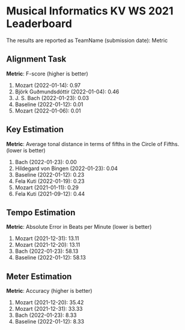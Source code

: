 # Musical Informatics KV WS 2021 Leaderboard

The results are reported as TeamName (submission date): Metric

## Alignment Task

**Metric**: F-score (higher is better)

1. Mozart (2022-01-14): 0.97
2. Björk Guðmundsdóttir (2022-01-04): 0.46
3. J. S. Bach (2022-01-23):	0.03
4. Baseline (2022-01-12): 0.01
5. Mozart (2022-01-06): 0.01

## Key Estimation

**Metric**: Average tonal distance in terms of fifths in the Circle of Fifths. (lower is better)

1. Bach (2022-01-23):	0.00
2. Hildegard von Bingen (2022-01-23):	0.04
3. Baseline (2022-01-12):	0.23
4. Fela Kuti (2022-01-19):	0.23
5. Mozart (2021-01-11):	0.29
6. Fela Kuti (2021-09-12):	0.44


## Tempo Estimation

**Metric**: Absolute Error in Beats per Minute (lower is better)

1. Mozart (2021-12-31): 13.11
2. Mozart (2021-12-20): 13.11
3. Bach (2022-01-23): 58.13
4. Baseline (2022-01-12): 58.13


## Meter Estimation

**Metric**: Accuracy (higher is better)

1. Mozart (2021-12-20): 35.42
2. Mozart (2021-12-31): 33.33
3. Bach (2022-01-23): 8.33
4. Baseline (2022-01-12): 8.33

